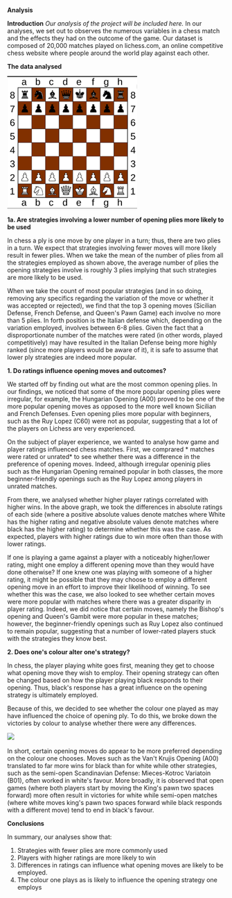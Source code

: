 


**Analysis**



**Introduction**
*Our analysis of the project will be included here.*
In our analyses, we set out to observes the numerous variables in a chess match and the effects they had on the outcome of the game. Our dataset is composed of 20,000 matches played on lichess.com, an online competitive chess website where people around the world play against each other. 

**The data analysed** 

   <img src="../images/Chess_Board.png" width="300px">


**1a. Are strategies involving a lower number of opening plies more likely to be used**

In chess a ply is one move by one player in a turn; thus, there are two plies in a turn. We expect that strategies involving fewer moves will more likely result in fewer plies. When we take the mean of the number of plies from all the strategies employed as shown above, the average number of plies the opening strategies involve is roughly 3 plies implying that such strategies are more likely to be used. 

When we take the count of most popular strategies (and in so doing, removing any specifics regarding the variation of the move or whether it was accepted or rejected), we find that the top 3 opening moves (Sicilian Defense, French Defense, and Queen's Pawn Game) each involve no more than 5 plies. In forth position is the Italian defense which, depending on the variation employed, involves between 6-8 plies. Given the fact that a disproportionate number of the matches were rated (in other words, played competitively) may have resulted in the Italian Defense being more highly ranked (since more players would be aware of it), it is safe to assume that lower ply strategies are indeed more popular. 

**1. Do ratings influence opening moves and outcomes?**

We started off by finding out what are the most common opening plies. In our findings, we noticed that some of the more popular opening plies were irregular, for example, the Hungarian Opening (A00) proved to be one of the more popular opening moves as opposed to the more well known Sicilian and French Defenses. Even opening plies more popular with beginners, such as the Ruy Lopez (C60) were not as popular, suggesting that a lot of the players on Lichess are very experienced. 

On the subject of player experience, we wanted to analyse how game and player ratings influenced chess matches. First, we comprared * matches were rated or unrated* to see whether there was a difference in the preference of opening moves. Indeed, although irregular openinig plies such as the Hungarian Opening remained popular in both classes, the more beginner-friendly openings such as the Ruy Lopez among players in unrated matches.

From there, we analysed whether higher player ratings correlated with higher wins. In the above graph, we took the differences in absolute ratings of each side (where a positive absolute values denote matches where White has the higher rating and negative absolute values denote matches where black has the higher rating) to determine whether this was the case. As expected, players with higher ratings due to win more often than those with lower ratings. 

If one is playing a game against a player with a noticeably higher/lower rating, might one employ a different opening move than they would have done otherwise? If one knew one was playing with someone of a higher rating, it might be possible that they may choose to employ a different opening move in an effort to improve their likelihood of winning. To see whether this was the case, we also looked to see whether certain moves were more popular with matches where there was a greater disparity in player rating. Indeed, we did notice that certain moves, namely the Bishop's opening and Queen's Gambit were more popular in these matches; however, the beginner-friendly openings such as Ruy Lopez also continued to remain popular, suggesting that a number of lower-rated players stuck with the strategies they know best. 

**2. Does one's colour alter one's strategy?**

   In chess, the player playing white goes first, meaning they get to choose what opening move they wish to employ. Their opening strategy can often be changed based on how the player playing black responds to their opening. Thus, black's response has a great influence on the opening strategy is ultimately employed. 

   Because of this, we decided to see whether the colour one played as may have influenced the choice of opening ply. To do this, we broke down the victories by colour to analyse whether there were any differences. 
 
   <img src="../images/wins_per_opening.png" width="300px">
 
   In short, certain opening moves do appear to be more preferred depending on the colour one chooses. Moves such as the Van't Krujis Opening (A00) translated to far more wins for black than for white while other strategies, such as the semi-open Scandinavian Defense: Mieces-Kotroc Variatoin (B01), often worked in white's favour. More broadly, it is observed that open games (where both players start by moving the King's pawn two spaces forward) more often result in victories for white while semi-open matches (where white moves king's pawn two spaces forward while black responds with a different move) tend to end in black's favour. 

**Conclusions**

In summary, our analyses show that: 

1. Strategies with fewer plies are more commonly used
2. Players with higher ratings are more likely to win
3. Differences in ratings can influence what opening moves are likely to be employed. 
3. The colour one plays as is likely to influence the opening strategy one employs